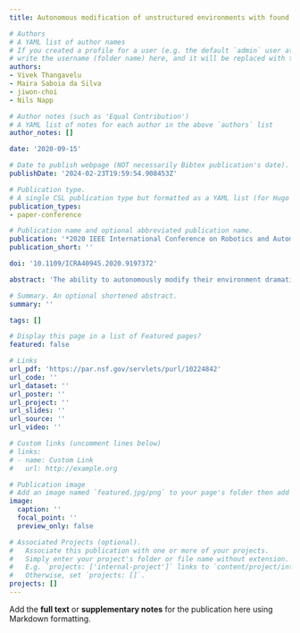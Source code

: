 ```yaml
---
title: Autonomous modification of unstructured environments with found material

# Authors
# A YAML list of author names
# If you created a profile for a user (e.g. the default `admin` user at `content/authors/admin/`), 
# write the username (folder name) here, and it will be replaced with their full name and linked to their profile.
authors:
- Vivek Thangavelu
- Maira Saboia da Silva
- jiwon-choi
- Nils Napp

# Author notes (such as 'Equal Contribution')
# A YAML list of notes for each author in the above `authors` list
author_notes: []

date: '2020-09-15'

# Date to publish webpage (NOT necessarily Bibtex publication's date).
publishDate: '2024-02-23T19:59:54.908453Z'

# Publication type.
# A single CSL publication type but formatted as a YAML list (for Hugo requirements).
publication_types:
- paper-conference

# Publication name and optional abbreviated publication name.
publication: '*2020 IEEE International Conference on Robotics and Automation (ICRA)*'
publication_short: ''

doi: '10.1109/ICRA40945.2020.9197372'

abstract: 'The ability to autonomously modify their environment dramatically increases the capability of robots to operate in unstructured environments. We develop a specialized construction algorithm and robotic system that can autonomously build motion support structures with previously unseen objects. The approach is based on our prior work on adaptive ramp building algorithms, but it eliminates the assumption of having specialized building materials that simplify manipulation and planning for stability. Utilizing irregularly shaped stones makes the problem significantly more challenging since the outcome of individual placements is sensitive to details of contact geometry and friction, which are difficult to observe. To reuse the same high-level algorithm, we develop a new physics-based planner that explicitly considers the uncertainty produced by incomplete in-situ sensing and imprecision during pickup and placement. We demonstrate the approach on a robotic system that uses a newly developed gripper to reliably pick up stones with minimal additional sensors or complex grasp planning. The resulting system can build structures with more than 70 stones, which in turn provide traversable paths to previously inaccessible locations.'

# Summary. An optional shortened abstract.
summary: ''

tags: []

# Display this page in a list of Featured pages?
featured: false

# Links
url_pdf: 'https://par.nsf.gov/servlets/purl/10224842'
url_code: ''
url_dataset: ''
url_poster: ''
url_project: ''
url_slides: ''
url_source: ''
url_video: ''

# Custom links (uncomment lines below)
# links:
# - name: Custom Link
#   url: http://example.org

# Publication image
# Add an image named `featured.jpg/png` to your page's folder then add a caption below.
image:
  caption: ''
  focal_point: ''
  preview_only: false

# Associated Projects (optional).
#   Associate this publication with one or more of your projects.
#   Simply enter your project's folder or file name without extension.
#   E.g. `projects: ['internal-project']` links to `content/project/internal-project/index.md`.
#   Otherwise, set `projects: []`.
projects: []
---
```


Add the **full text** or **supplementary notes** for the publication here using Markdown formatting.
